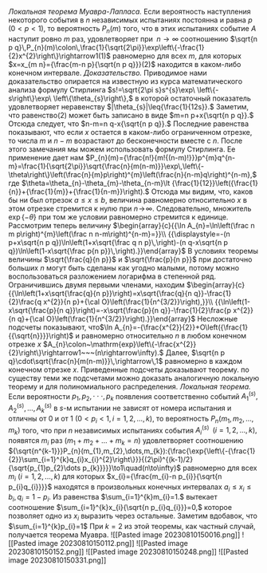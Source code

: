 *Локальная теорема Муавра-Лапласа.* Если вероятность наступления некоторого события в $n$ независимых испытаниях постоянна и равна $р$ $(0 < р < 1)$, то вероятность $P_{n}(m)$ того, что в этих испытаниях событие $А$ наступит ровно $m$ раз, удовлетворяет при $\;n\to\infty$ соотношению  $\sqrt{n p q}\,P_{n}(m)\colon\,\frac{1}{\sqrt{2\pi}}\exp\left\{-\frac{1}{2}x^{2}\right\}\rightarrow1(1)$ равномерно для всех $m$, для которых  $x=x_{m n}={\frac{m-n p}{\sqrt{n p q}}}(2)$ находится в каком-либо конечном интервале.
*Доказательство.* Приводимое нами доказательство опирается на известную из курса математического анализа формулу Стирлинга $s!=\sqrt{2\pi s}s^{s}\exp\ \left\{-s\right\}\exp\ \left\{\theta_{s}\right\},$ в которой остаточный показатель удовлетворяет неравенству  $|\theta_{s}|\leq{\frac{1}{12s}}.$ Заметим, что равенство$(2)$ может быть записано в виде $m=n p+x{\sqrt{n p q}}.$ Отсюда следует, что $n-m=n q-x{\sqrt{n p q}}.$
Последние равенства показывают, что если $x$ остается в каком-либо ограниченном отрезке, то числа $m$ и $n-m$ возрастают до бесконечности вместе с $n$. После этого замечания мы можем использовать формулу Стирлинга. Ее применение дает нам $P_{n}(m)={\frac{n!}{m!{(n-m)!}}}p^{m}q^{n-m}=\frac{1}{\sqrt{2\pi}}\sqrt{\frac{n}{m(n-m)}}\exp\,\left\{-\theta\right\}\left(\frac{n}{m}p\right)^{m}\left(\frac{n}{n-m}q\right)^{n-m},$
где $\theta=\theta_{n}-\theta_{m}-\theta_{n-m}\lt {\frac{1}{12}}\left({\frac{1}{n}}+{\frac{1}{m}}+{\frac{1}{n-m}}\right).$
Отсюда мы видим, что, каков бы ни был отрезок $a\leqslant x\leqslant b,$ величина равномерно относительно $x$ в этом отрезке стремится к нулю при $\textstyle n\!\to\!\infty$. Следовательно, множитель $\exp\left\{-\theta\right\}$ при том же условии равномерно стремится к единице.
Рассмотрим теперь величину
$\begin{array}{c}{{\ln A_{n}=\ln\left(\frac n m p\right)^{m}\left(\frac n n-m\right)^{n-m}=}}\\ {{\displaystyle=-(n p+x\sqrt{n p q})\ln\left(1+x\sqrt{\frac q n p}\,\right)-(n q-x\sqrt{n p q})\ln\left(1-x\sqrt{\frac p{n p}}\,\right).}}\end{array}$
В условиях теоремы величины $\sqrt{\frac{q}{n p}}$ и $\sqrt{\frac{p}{n p}}$ при достаточно больших $n$ могут быть сделаны как угодно малыми, потому можно воспользоваться разложением логарифма в степенной ряд. Ограничившись двумя первыми членами, находим
$\begin{array}{c}{{\ln\left(1+x\sqrt{\frac{q}{n p}}\right)=x\sqrt{\frac{q}{n q}}-\frac{1}{2}\frac{q x^{2}}{n p}+{\cal O}\left(\frac{1}{n^{3/2}}\right),}}\\ {{\ln\left(1-x\sqrt{\frac{p}{n q}}\right)=-x\sqrt{\frac{p}{n q}}-\frac{1}{2}\frac{p x^{2}}{n q}+{\cal O}\left(\frac{1}{n^{3/2}}\right).}}\end{array}$
Несложные подсчеты показывают, что$\ln A_{n}=-{\frac{x^{2}}{2}}+O\left({\frac{1}{{\sqrt{n}}}}\right)$ и  равномерно относительно $n$ в любом конечном отрезке $x$ $A_{n}\colon~\mathrm{exp}\left\{-\frac{x^{2}}{2}\right\}\rightarrow1~~~(n\rightarrow\infty).$
Далее, $\sqrt{n p q}\cdot\sqrt{\frac{n}{m(n-m)}}\,\rightarrow\,1$  равномерно в каждом конечном отрезке $x$. Приведенные подсчеты доказывают теорему.
по существу теми же подсчетами можно доказать аналогичную локальную теорему и для полиномиального распределения.
*Локальная теорема.* Если вероятности $p_{1},p_{2},\cdot\cdot\cdot,p_{k}$ появления соответственно событий $A_{1}^{(s)},\,A_{2}^{(s)},\,\dots,\,A_{k}^{(s)}$
в $s$-м испытании не зависят от номера испытания и отличны от $0$ и от $1$ $(0\lt p_{i}\lt 1, i=1,2,\dots,k),$ то вероятность $P_{n}\bigl(m_{1},\,m_{2},\,...,m_{k}\bigr)$ того, что при $n$ независимых испытаниях события $A_{i}^{(s)}\;\;(i=1,2,\dots,k),$ появятся $m_i$ раз $\left(m_{1}+m_{2}+\ldots+m_{k}=n\right)$ удовлетворяет соотношению ${\sqrt{n^{k-1}}}P_{n}(m_{1},m_{2},\dots,m_{k}):{\frac{\exp{\left\{-{\frac{1}{2}}\sum_{i=1}^{k}q_{i}x_{i}^{2}\right\}}}{(2\pi)^{(k-1)/2}{\sqrt{p_{1}p_{2}\dots p_{k}}}}}\to1\quad(n\to\infty)$ равномерно для всех $m_i$ $(i=1,2,...,k)$ для которых $x_{i}={\frac{m_{i}-n p_{i}}{\sqrt{n p_{i}q_{i}}}}$ находятся в произвольных конечных интервалах $a_{i}\leqslant x_{i}\leqslant b_{i},\, q_{i}= 1-p_{i}.$
Из равенства $\sum_{i=1}^{k}m_{i}=1.$ вытекает соотношение $\sum_{i=1}^{k}x_{i}{\sqrt{n p_{i}q_{i}}}=0,$
которое позволяет одно из $x_i$ выразить через остальные. Заметим вдобавок, что $\sum_{i=1}^{k}p_{i}=1$ При $k = 2$ из этой теоремы, как частный случай, получается теорема Муавра.
![[Pasted image 20230810150016.png]]
![[Pasted image 20230810150112.png]]
![[Pasted image 20230810150152.png]]
![[Pasted image 20230810150248.png]]
![[Pasted image 20230810150331.png]]